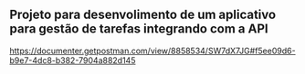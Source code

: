 ## Projeto para desenvolimento de um aplicativo para gestão de tarefas integrando com a API
https://documenter.getpostman.com/view/8858534/SW7dX7JG#f5ee09d6-b9e7-4dc8-b382-7904a882d145

